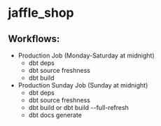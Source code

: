 # jaffle_shop

## Workflows:
- Production Job (Monday-Saturday at midnight)
    - dbt deps
    - dbt source freshness
    - dbt build
- Production Sunday Job (Sunday at midnight)
    - dbt deps
    - dbt source freshness
    - dbt build or dbt build --full-refresh
    - dbt docs generate
